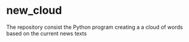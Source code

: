 # new_cloud
The repository consist the Python program creating a a cloud of words based on the current news texts
